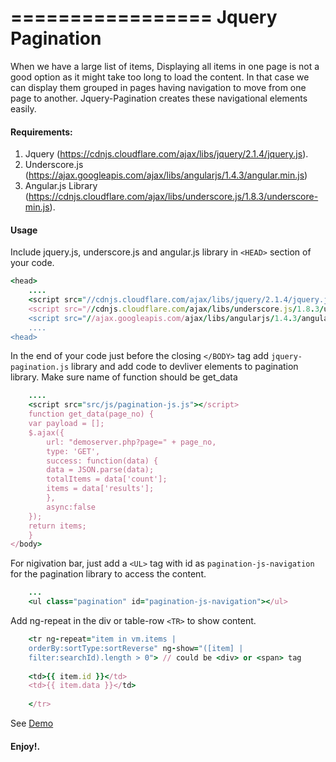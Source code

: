 =================
Jquery Pagination
=================


When we have a large list of items, Displaying all items in one page is not a good option as it might take too long to load the content. In that case we can display them grouped in pages having navigation to move from one page to another. Jquery-Pagination creates these navigational elements easily.

#### Requirements:

1. Jquery (https://cdnjs.cloudflare.com/ajax/libs/jquery/2.1.4/jquery.js). 
2. Underscore.js (https://ajax.googleapis.com/ajax/libs/angularjs/1.4.3/angular.min.js)
3. Angular.js Library (https://cdnjs.cloudflare.com/ajax/libs/underscore.js/1.8.3/underscore-min.js).

#### Usage

Include jquery.js, underscore.js and angular.js library in ``<HEAD>`` section of your code. 

```ruby
<head>
    ....
    <script src="//cdnjs.cloudflare.com/ajax/libs/jquery/2.1.4/jquery.js"></script>
    <script src="//cdnjs.cloudflare.com/ajax/libs/underscore.js/1.8.3/underscore-min.js"></script>
    <script src="//ajax.googleapis.com/ajax/libs/angularjs/1.4.3/angular.min.js"></script>
    ....
<head>
```

In the end of your code just before the closing ``</BODY>`` tag add ``jquery-pagination.js`` library and add code to devliver elements to pagination library. Make sure name of function should be get_data

```ruby
	....
	<script src="src/js/pagination-js.js"></script>
	function get_data(page_no) {
	var payload = [];
	$.ajax({
	    url: "demoserver.php?page=" + page_no,
	    type: 'GET',
	    success: function(data) {
		data = JSON.parse(data);
		totalItems = data['count'];
		items = data['results'];
	    },
	    async:false
	});
	return items;
	}
</body>
```
For nigivation bar, just add a ``<UL>`` tag with id as ``pagination-js-navigation`` for the pagination library to access the content. 

```ruby 
	...
	<ul class="pagination" id="pagination-js-navigation"></ul>
```

Add ng-repeat in the div or table-row ``<TR>`` to show content.

```ruby
	<tr ng-repeat="item in vm.items | 
	orderBy:sortType:sortReverse" ng-show="([item] | 
	filter:searchId).length > 0"> // could be <div> or <span> tag
	
	<td>{{ item.id }}</td> 
	<td>{{ item.data }}</td>
	
	</tr>
```

See [Demo](http://onlinecoder.in/jquery-pagination/demo/)
#### Enjoy!.

